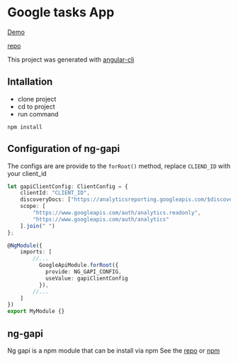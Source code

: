 # Google tasks App

[Demo](http://codeforges.com/google-tasks/)

[repo](https://github.com/rubenCodeforges/angular-google-tasks-test-waes)


This project was generated with [angular-cli](https://github.com/angular/angular-cli)

## Intallation 
- clone project
- cd to project
- run command

```
npm install
```

## Configuration of ng-gapi

The configs are are provide to the `forRoot()` method, replace `CLIEND_ID` with your client_id

```typescript
let gapiClientConfig: ClientConfig = {
    clientId: "CLIENT_ID",
    discoveryDocs: ["https://analyticsreporting.googleapis.com/$discovery/rest?version=v4"],
    scope: [
        "https://www.googleapis.com/auth/analytics.readonly",
        "https://www.googleapis.com/auth/analytics"
    ].join(" ")
};

@NgModule({
    imports: [
        //...
          GoogleApiModule.forRoot({
            provide: NG_GAPI_CONFIG,
            useValue: gapiClientConfig
          }),
        //...
    ]
})
export MyModule {}
```

## ng-gapi 

Ng gapi is a npm module that can be install via npm
See the [repo](https://github.com/rubenCodeforges/angular2-google-api) or [npm](https://www.npmjs.com/package/ng-gapi)